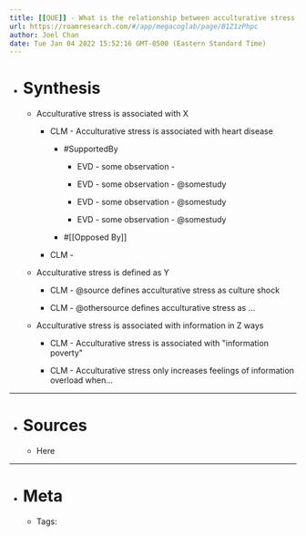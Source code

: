 ```yaml
---
title: [[QUE]] - What is the relationship between acculturative stress and information overload?
url: https://roamresearch.com/#/app/megacoglab/page/B1Z1zPhpc
author: Joel Chan
date: Tue Jan 04 2022 15:52:16 GMT-0500 (Eastern Standard Time)
---
```


- # Synthesis

    - Acculturative stress is associated with X

        - CLM - Acculturative stress is associated with heart disease

            - #SupportedBy

                - EVD - some observation -

                - EVD - some observation - @somestudy

                - EVD - some observation - @somestudy

                - EVD - some observation - @somestudy

            - #[[Opposed By]]

        - CLM -

    - Acculturative stress is defined as Y

        - CLM - @source defines acculturative stress as culture shock

        - CLM - @othersource defines acculturative stress as ...

    - Acculturative stress is associated with information in Z ways

        - CLM - Acculturative stress is associated with "information poverty"

        - CLM - Acculturative stress only increases feelings of information overload when...
- ---
- # Sources

    - Here
- ---
- # Meta

    - Tags:
